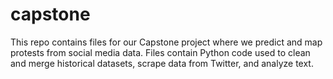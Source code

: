 # capstone

This repo contains files for our Capstone project where we predict and map protests from social media data.  Files contain Python code used to clean and merge historical datasets, scrape data from Twitter, and analyze text.
